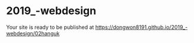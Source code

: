 # 2019_-webdesign
Your site is ready to be published at https://dongwon8191.github.io/2019_-webdesign/02hanguk
